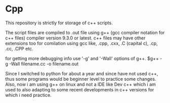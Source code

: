 # Cpp
This repository is strictly for storage of c++ scripts.

The script files are compiled to .out file using g++ (gcc compiler notation for c++ files) compiler version 9.3.0 or latest.
c++ files may have other extensions too for comilation using gcc like,
.cpp, .cxx, .C (capital c), .cp, .cc, .CPP etc.

for getting more debugging info use '-g' and '-Wall' options of g++.
$g++ -g -Wall filename.cc -o filename.out


Since I switched to python for about a year and since have not used c++,
 thus some programs would be beginner level to practice some changes.
Also, now i am using g++ on linux and not a IDE like Dev c++
which i am used to also adapting to some recent developments in c++ versions for which i need practice.

